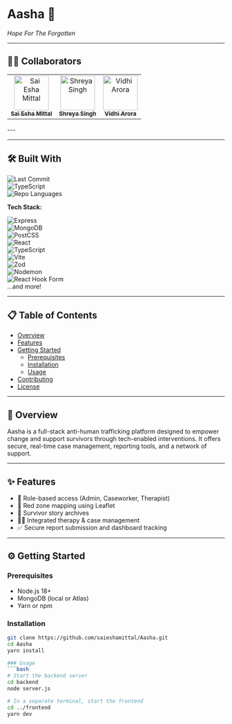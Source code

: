 # Aasha 🌸  
*Hope For The Forgotten*

---
## 👩‍💻 Collaborators
<table>
  <tr>
    <td align="center">
      <a href="https://github.com/saieshamittal">
        <img src="https://avatars.githubusercontent.com/u/83499482?v=4" width="80px;" alt="Sai Esha Mittal"/><br />
        <sub><b>Sai Esha Mittal</b></sub>
      </a>
    </td>
    <td align="center">
      <a href="https://github.com/Shreya-singh01">
        <img src="https://avatars.githubusercontent.com/u/106538067?v=4" width="80px;" alt="Shreya Singh"/><br />
        <sub><b>Shreya Singh</b></sub>
      </a>
    </td>
    <td align="center">
      <a href="https://github.com/vidhi2919">
        <img src="https://avatars.githubusercontent.com/u/122304547?v=4" width="80px;" alt="Vidhi Arora"/><br />
        <sub><b>Vidhi Arora</b></sub>
      </a>
    </td>
  </tr>
</table>
---

<!-- 🚀 Live Demo & Screenshots -->
<!-- Add your live demo link or screenshot embeds below -->
<!-- Example: ![Screenshot](link_to_image.png) -->

---

## 🛠 Built With

![Last Commit](https://img.shields.io/github/last-commit/saieshamittal/Aasha)  
![TypeScript](https://img.shields.io/github/languages/top/saieshamittal/Aasha?color=blue)  
![Repo Languages](https://img.shields.io/github/languages/count/saieshamittal/Aasha)

**Tech Stack:**

![Express](https://img.shields.io/badge/-Express-black?logo=express)  
![MongoDB](https://img.shields.io/badge/-Mongoose-red?logo=mongoose)  
![PostCSS](https://img.shields.io/badge/-PostCSS-DF17C3?logo=postcss)  
![React](https://img.shields.io/badge/-React-61DAFB?logo=react)  
![TypeScript](https://img.shields.io/badge/-TypeScript-3178C6?logo=typescript)  
![Vite](https://img.shields.io/badge/-Vite-646CFF?logo=vite)  
![Zod](https://img.shields.io/badge/-Zod-purple)  
![Nodemon](https://img.shields.io/badge/-Nodemon-green?logo=nodemon)  
![React Hook Form](https://img.shields.io/badge/-React_Hook_Form-EC5990)  
...and more!

---

## 📋 Table of Contents
- [Overview](#overview)  
- [Features](#features)  
- [Getting Started](#getting-started)  
  - [Prerequisites](#prerequisites)  
  - [Installation](#installation)  
  - [Usage](#usage)  
- [Contributing](#contributing)  
- [License](#license)  

---

## 🧭 Overview
Aasha is a full-stack anti-human trafficking platform designed to empower change and support survivors through tech-enabled interventions. It offers secure, real-time case management, reporting tools, and a network of support.

---

## ✨ Features
- 🔐 Role-based access (Admin, Caseworker, Therapist)
- 📍 Red zone mapping using Leaflet  
- 📖 Survivor story archives  
- 🧑‍⚕️ Integrated therapy & case management  
- ✅ Secure report submission and dashboard tracking

---

## ⚙️ Getting Started

### Prerequisites
- Node.js 18+  
- MongoDB (local or Atlas)  
- Yarn or npm

### Installation
```bash
git clone https://github.com/saieshamittal/Aasha.git
cd Aasha
yarn install 

### Usage
```bash
# Start the backend server
cd backend
node server.js

# In a separate terminal, start the frontend
cd ../frontend
yarn dev

